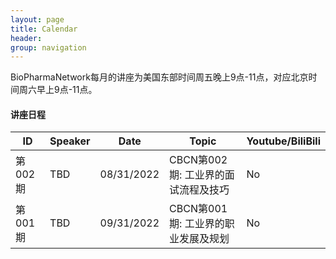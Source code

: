 ```yaml
---
layout: page
title: Calendar
header:
group: navigation
---
```


BioPharmaNetwork每月的讲座为美国东部时间周五晚上9点-11点，对应北京时间周六早上9点-11点。


#### 讲座日程

|ID | Speaker | Date | Topic | Youtube/BiliBili|
|------- | ---------------- | ---------- | ------------------------------------------------ |----|
|第002期 | TBD   | 08/31/2022 |CBCN第002期: 工业界的面试流程及技巧              | No |
|第001期 | TBD   | 09/31/2022 |CBCN第001期: 工业界的职业发展及规划              | No |


